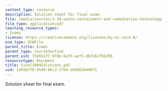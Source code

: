 ```yaml
---
content_type: resource
description: Solution sheet for final exam.
file: /media/courses/1-34-waste-containment-and-remediation-technology-spring-2004/1a91b7f8454986c32764e65863440871_Final2004Solutions.pdf
file_type: application/pdf
learning_resource_types:
- Exams
license: https://creativecommons.org/licenses/by-nc-sa/4.0/
ocw_type: OCWFile
parent_title: Exams
parent_type: CourseSection
parent_uid: 734551f7-978e-baf3-aef1-db3161f66295
resourcetype: Document
title: Final2004Solutions.pdf
uid: 1a91b7f8-4549-86c3-2764-e65863440871
---
```

Solution sheet for final exam.